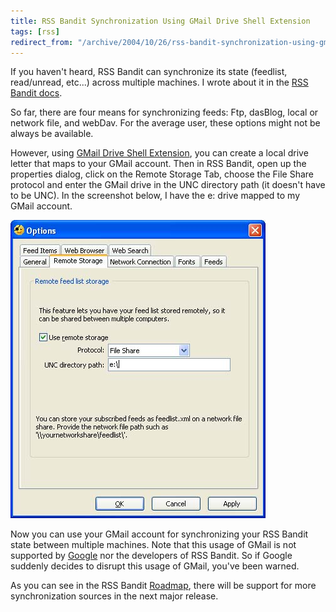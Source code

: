 ```yaml
---
title: RSS Bandit Synchronization Using GMail Drive Shell Extension
tags: [rss]
redirect_from: "/archive/2004/10/26/rss-bandit-synchronization-using-gmail-drive-shell-extension.aspx/"
---
```


If you haven't heard, RSS Bandit can synchronize its state (feedlist,
read/unread, etc...) across multiple machines. I wrote about it in the
[RSS Bandit docs](http://www.rssbandit.org/docs/).

So far, there are four means for synchronizing feeds: Ftp, dasBlog,
local or network file, and webDav. For the average user, these options
might not be always be available.

However, using [GMail Drive Shell
Extension](http://www.viksoe.dk/code/gmail.htm), you can create a local
drive letter that maps to your GMail account. Then in RSS Bandit, open
up the properties dialog, click on the Remote Storage Tab, choose the
File Share protocol and enter the GMail drive in the UNC directory path
(it doesn't have to be UNC). In the screenshot below, I have the e:
drive mapped to my GMail account.

![Remote Storage Tab](/images/RemoteStorageTab.jpg)

Now you can use your GMail account for synchronizing your RSS Bandit
state between multiple machines. Note that this usage of GMail is not
supported by [Google](http://www.google.com/) nor the developers of RSS
Bandit. So if Google suddenly decides to disrupt this usage of GMail,
you've been warned.

As you can see in the RSS Bandit
[Roadmap](http://www.rssbandit.org/ow.asp?RoadMap), there will be
support for more synchronization sources in the next major release.

